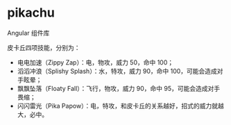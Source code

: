 # pikachu

Angular 组件库

皮卡丘四项技能，分别为：

- 电电加速（Zippy Zap）：电，物攻，威力 50，命中 100；
- 滔滔冲浪（Splishy Splash）：水，特攻，威力 90，命中 100，可能会造成对手眩晕；
- 飘飘坠落（Floaty Fall）：飞行，物攻，威力 90，命中 95，可能会造成对手畏缩；
- 闪闪雷光（Pika Papow）：电，特攻，和皮卡丘的关系越好，招式的威力就越大，必中。
